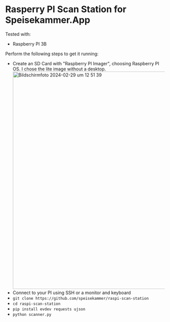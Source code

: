# Rasperry PI Scan Station for Speisekammer.App

Tested with:
- Raspberry PI 3B
 

Perform the following steps to get it running:
- Create an SD Card with "Raspberry PI Imager", choosing Raspberry PI OS. I chose the lite image without a desktop.
  <img width="687" alt="Bildschirmfoto 2024-02-29 um 12 51 39" src="https://github.com/speisekammer/raspi-scan-station/assets/468039/f7fc02e7-53fd-4268-81d9-88aebf2a8ad0">
- Connect to your PI using SSH or a monitor and keyboard
- `git clone https://github.com/speisekammer/raspi-scan-station`
- `cd raspi-scan-station`
- `pip install evdev requests ujson`
- `python scanner.py`
